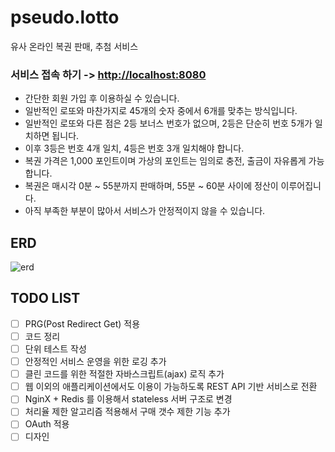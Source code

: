 # pseudo.lotto
유사 온라인 복권 판매, 추첨 서비스

### 서비스 접속 하기 -> [http://localhost:8080](http://13.209.40.0:8080/)
- 간단한 회원 가입 후 이용하실 수 있습니다.
- 일반적인 로또와 마찬가지로 45개의 숫자 중에서 6개를 맞추는 방식입니다.
- 일반적인 로또와 다른 점은 2등 보너스 번호가 없으며, 2등은 단순히 번호 5개가 일치하면 됩니다.
- 이후 3등은 번호 4개 일치, 4등은 번호 3개 일치해야 합니다.
- 복권 가격은 1,000 포인트이며 가상의 포인트는 임의로 충전, 출금이 자유롭게 가능합니다.
- 복권은 매시각 0분 ~ 55분까지 판매하며, 55분 ~ 60분 사이에 정산이 이루어집니다.
- 아직 부족한 부분이 많아서 서비스가 안정적이지 않을 수 있습니다.

## ERD
![erd](https://user-images.githubusercontent.com/96247255/167324216-e24453f7-291b-44e3-9ad9-366ff742a224.PNG)

## TODO LIST
- [ ] PRG(Post Redirect Get) 적용
- [ ] 코드 정리
- [ ] 단위 테스트 작성
- [ ] 안정적인 서비스 운영을 위한 로깅 추가
- [ ] 클린 코드를 위한 적절한 자바스크립트(ajax) 로직 추가
- [ ] 웹 이외의 애플리케이션에서도 이용이 가능하도록 REST API 기반 서비스로 전환
- [ ] NginX + Redis 를 이용해서 stateless 서버 구조로 변경
- [ ] 처리율 제한 알고리즘 적용해서 구매 갯수 제한 기능 추가
- [ ] OAuth 적용
- [ ] 디자인

